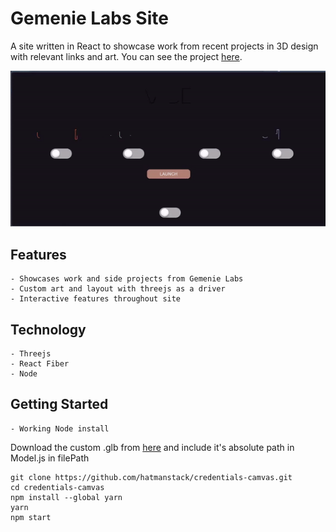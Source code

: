 # Gemenie Labs Site

A site written in React to showcase work from recent projects in 3D design with relevant links and art.  You can see the project [here](https://cg-portfolio.site/).

 <p align="center">
    <td><img src="https://github.com/HatmanStack/react-threejs-website/blob/main/public/ez.gif" alt="Image 1"></td></p>

## Features

    - Showcases work and side projects from Gemenie Labs
    - Custom art and layout with threejs as a driver
    - Interactive features throughout site

## Technology

    - Threejs
    - React Fiber
    - Node
    
## Getting Started

    - Working Node install

Download the custom .glb from [here](https://www.cg-portfolio.site/compressed.glb) and include it's absolute path in Model.js in filePath
    
```
git clone https://github.com/hatmanstack/credentials-camvas.git
cd credentials-camvas
npm install --global yarn
yarn
npm start
```


